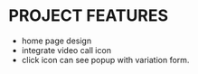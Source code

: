 # PROJECT FEATURES

* home page design
* integrate video call icon
* click icon can see popup with variation form.